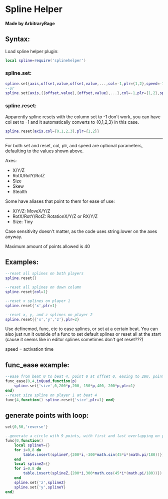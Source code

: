 # Spline Helper
#### Made by ArbitraryRage


## Syntax:
Load spline helper plugin:
```lua
local spline=require('splinehelper')
```
### spline.set:

```lua 
spline.set{axis,offset,value,offset,value,...,col=-1,plr={1,2},speed=-1}
--or
spline.set{axis,{{offset,value},{offset,value},...},col=-1,plr={1,2},speed=-1}
```

### spline.reset:

Apparently spline resets with the column set to -1 don't work, you can have col set to -1 and it automatically converts to {0,1,2,3} in this case.
```lua
spline.reset{axis,col={0,1,2,3},plr={1,2}}
```

---

For both set and reset, col, plr, and speed are optional parameters, defaulting to the values shown above.

Axes:
* X/Y/Z
* RotX/RotY/RotZ
* Size
* Skew
* Stealth

Some have aliases that point to them for ease of use:

* X/Y/Z: MoveX/Y/Z
* RotX/RotY/RotZ: RotationX/Y/Z or RX/Y/Z
* Size: Tiny

Case sensitivity doesn't matter, as the code uses string.lower on the axes anyway.

Maximum amount of points allowed is 40

## Examples:

```lua
--reset all splines on both players
spline.reset{}

--reset all splines on down column
spline.reset{col=1}

--reset x splines on player 1
spline.reset{'x',plr=1}

--reset x, y, and z splines on player 2
spline.reset{{'x','y','z'},plr=2}
```



Use definemod, func, etc to ease splines, or set at a certain beat.
You can also just run it outside of a func to set default splines or reset all at the start (cause it seems like in editor splines sometimes don't get reset???)

speed = activation time

## func_ease example:
```lua
--ease from beat 0 to beat 4, point 0 at offset 0, easing to 200, point 1 at offset 200, easing to -150, and point 3 at 400, easing to -200, on player 1
func_ease{0,4,inQuad,function(p)
    spline.set{'size',0,200*p,200,-150*p,400,-200*p,plr=1}
end}
--reset size spline on player 1 at beat 4
func{4,function() spline.reset{'size',plr=1} end}    
```

## generate points with loop:
```lua
set{0,50,'reverse'}

--generate a circle with 9 points, with first and last overlapping on y and z axes
func{0,function()
    local splineY={}
    for i=0,8 do
        table.insert(splineY,{200*i,-300*math.sin(45*i*(math.pi/180))})
    end
    local splineZ={}
    for i=0,8 do
        table.insert(splineZ,{200*i,300*math.cos(45*i*(math.pi/180))})
    end
    spline.set{'z',splineZ}
    spline.set{'y',splineY}
end}
```
